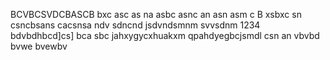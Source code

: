 BCVBCSVDCBASCB
bxc asc as na
asbc asnc an 
asn asm c
B xsbxc sn
csncbsans
cacsnsa
ndv sdncnd
jsdvndsmnm
svvsdnm
1234
bdvbdhbcd]cs]
bca sbc 
jahxygycxhuakxm
qpahdyegbcjsmdl
csn an
vbvbd bvwe bvewbv
